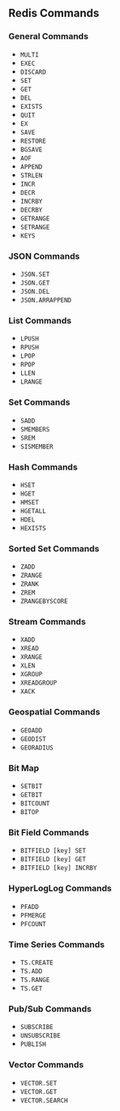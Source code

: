 ## Redis Commands

### General Commands
- `MULTI`
- `EXEC`
- `DISCARD`
- `SET`
- `GET`
- `DEL`
- `EXISTS`
- `QUIT`
- `EX`
- `SAVE`
- `RESTORE`
- `BGSAVE`
- `AOF`
- `APPEND`
- `STRLEN`
- `INCR`
- `DECR`
- `INCRBY`
- `DECRBY`
- `GETRANGE`
- `SETRANGE`
- `KEYS`

### JSON Commands
- `JSON.SET`
- `JSON.GET`
- `JSON.DEL`
- `JSON.ARRAPPEND`

### List Commands
- `LPUSH`
- `RPUSH`
- `LPOP`
- `RPOP`
- `LLEN`
- `LRANGE`

### Set Commands
- `SADD`
- `SMEMBERS`
- `SREM`
- `SISMEMBER`

### Hash Commands
- `HSET`
- `HGET`
- `HMSET`
- `HGETALL`
- `HDEL`
- `HEXISTS`

### Sorted Set Commands
- `ZADD`
- `ZRANGE`
- `ZRANK`
- `ZREM`
- `ZRANGEBYSCORE`

### Stream Commands
- `XADD`
- `XREAD`
- `XRANGE`
- `XLEN`
- `XGROUP`
- `XREADGROUP`
- `XACK`

### Geospatial Commands
- `GEOADD`
- `GEODIST`
- `GEORADIUS`

### Bit Map
- `SETBIT`
- `GETBIT`
- `BITCOUNT`
- `BITOP`
### Bit Field Commands
- `BITFIELD [key] SET`
- `BITFIELD [key] GET`
- `BITFIELD [key] INCRBY`
### HyperLogLog Commands
- `PFADD`
- `PFMERGE`
- `PFCOUNT`

### Time Series Commands
- `TS.CREATE`
- `TS.ADD`
- `TS.RANGE`
- `TS.GET`

### Pub/Sub Commands
- `SUBSCRIBE`
- `UNSUBSCRIBE`
- `PUBLISH`

### Vector Commands
- `VECTOR.SET`
- `VECTOR.GET`
- `VECTOR.SEARCH`
